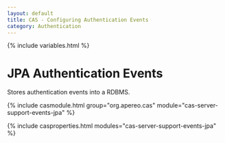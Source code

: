 ```yaml
---
layout: default
title: CAS - Configuring Authentication Events
category: Authentication
---
```

{% include variables.html %}

# JPA Authentication Events

Stores authentication events into a RDBMS.

{% include casmodule.html group="org.apereo.cas" module="cas-server-support-events-jpa" %}

{% include casproperties.html
modules="cas-server-support-events-jpa" %}
